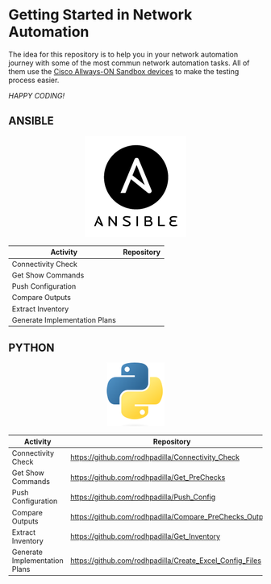 # Getting Started in Network Automation
The idea for this repository is to help you in your network automation journey with some of the most commun network automation tasks.
All of them use the [Cisco Allways-ON Sandbox devices](https://developer.cisco.com/site/sandbox/) to make the testing process easier. 


_HAPPY CODING!_


## ANSIBLE

<p align="center">
  <img src="./pictures/Ansible_Logo.png" />
</p>


| **Activity**                  | **Repository**                                                       |
|-------------------------------|----------------------------------------------------------------------|
| Connectivity Check            |                                                                      |
| Get Show Commands             |                                                                      |
| Push Configuration            |                                                                      |
| Compare Outputs               |                                                                      |
| Extract Inventory             |                                                                      |
| Generate Implementation Plans |                                                                      |


## PYTHON

<p align="center">
  <img src="./pictures/Python-logo.png" />
</p>

| **Activity**                  | **Repository**                                                      |
|-------------------------------|---------------------------------------------------------------------|
| Connectivity Check            | https://github.com/rodhpadilla/Connectivity_Check                   |
| Get Show Commands             | https://github.com/rodhpadilla/Get_PreChecks                        |
| Push Configuration            | https://github.com/rodhpadilla/Push_Config                          |
| Compare Outputs               | https://github.com/rodhpadilla/Compare_PreChecks_Outputs            |
| Extract Inventory             | https://github.com/rodhpadilla/Get_Inventory                        |
| Generate Implementation Plans | https://github.com/rodhpadilla/Create_Excel_Config_Files            |

